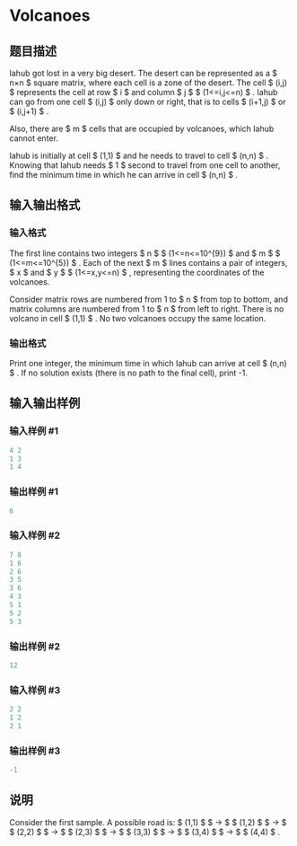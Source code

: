 # Volcanoes

## 题目描述

Iahub got lost in a very big desert. The desert can be represented as a $ n×n $ square matrix, where each cell is a zone of the desert. The cell $ (i,j) $ represents the cell at row $ i $ and column $ j $ $ (1<=i,j<=n) $ . Iahub can go from one cell $ (i,j) $ only down or right, that is to cells $ (i+1,j) $ or $ (i,j+1) $ .

Also, there are $ m $ cells that are occupied by volcanoes, which Iahub cannot enter.

Iahub is initially at cell $ (1,1) $ and he needs to travel to cell $ (n,n) $ . Knowing that Iahub needs $ 1 $ second to travel from one cell to another, find the minimum time in which he can arrive in cell $ (n,n) $ .

## 输入输出格式

### 输入格式

The first line contains two integers $ n $ $ (1<=n<=10^{9}) $ and $ m $ $ (1<=m<=10^{5}) $ . Each of the next $ m $ lines contains a pair of integers, $ x $ and $ y $ $ (1<=x,y<=n) $ , representing the coordinates of the volcanoes.

Consider matrix rows are numbered from 1 to $ n $ from top to bottom, and matrix columns are numbered from 1 to $ n $ from left to right. There is no volcano in cell $ (1,1) $ . No two volcanoes occupy the same location.

### 输出格式

Print one integer, the minimum time in which Iahub can arrive at cell $ (n,n) $ . If no solution exists (there is no path to the final cell), print -1.

## 输入输出样例

### 输入样例 #1

```cpp
4 2
1 3
1 4

```
### 输出样例 #1

```cpp
6

```
### 输入样例 #2

```cpp
7 8
1 6
2 6
3 5
3 6
4 3
5 1
5 2
5 3

```
### 输出样例 #2

```cpp
12

```
### 输入样例 #3

```cpp
2 2
1 2
2 1

```
### 输出样例 #3

```cpp
-1

```
## 说明

Consider the first sample. A possible road is: $ (1,1) $ $ → $ $ (1,2) $ $ → $ $ (2,2) $ $ → $ $ (2,3) $ $ → $ $ (3,3) $ $ → $ $ (3,4) $ $ → $ $ (4,4) $ .

